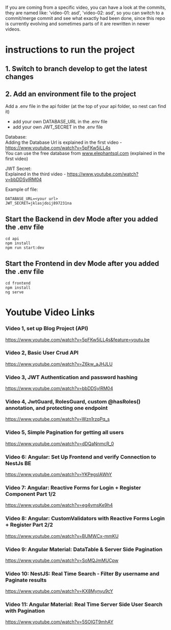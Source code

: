 If you are coming from a specific video, you can have a look at the commits, they are named like: 'video-01: asd', 'video-02: asd', so you can switch to a commit/merge commit and see what exactly had been done, since this repo is currently evolving and sometimes parts of it are rewritten in newer videos.  

# instructions to run the project 
## 1. Switch to branch develop to get the latest changes
## 2. Add an environment file to the project
Add a .env file in the api folder (at the top of your api folder, so nest can find it)  
 - add your own DATABASE_URL in the .env file
 - add your own JWT_SECRET in the .env file

Database:  
Adding the Database Url is explained in the first video - https://www.youtube.com/watch?v=5pFKw5iLL4s  
You can use the free database from www.elephantsql.com (explained in the first video)

JWT Secret:  
Explained in the third video - https://www.youtube.com/watch?v=bbDDSylRM04


Example of file: 

    DATABASE_URL=<your url>  
    JWT_SECRET=jklasjdoij897231na


## Start the Backend in dev Mode after you added the .env file
`cd api`  
`npm install`  
`npm run start:dev`  
  
## Start the Frontend in dev Mode after you added the .env file
`cd frontend`    
`npm install`  
`ng serve`  


# Youtube Video Links
### Video 1, set up Blog Project (API)
https://www.youtube.com/watch?v=5pFKw5iLL4s&feature=youtu.be

### Video 2, Basic User Crud API
https://www.youtube.com/watch?v=Z6kw_aJHJLU

### Video 3, JWT Authentication and password hashing
https://www.youtube.com/watch?v=bbDDSylRM04

### Video 4, JwtGuard, RolesGuard, custom @hasRoles() annotation, and protecting one endpoint
https://www.youtube.com/watch?v=Wzn1rzqPq_s

### Video 5, Simple Pagination for getting all users
https://www.youtube.com/watch?v=dDQaNnmcR_0

### Video 6: Angular: Set Up Frontend and verify Connection to NestJs BE
https://www.youtube.com/watch?v=YKPegsIAWhY

### Video 7: Angular: Reactive Forms for Login + Register Component Part 1/2
https://www.youtube.com/watch?v=eg4vmsKe9h4

### Video 8: Angular: CustomValidators with Reactive Forms Login + Register Part 2/2
https://www.youtube.com/watch?v=BUMWCx-mmKU

### Video 9: Angular Material: DataTable & Server Side Pagination
https://www.youtube.com/watch?v=SoMQJmMUCpw

### Video 10: NestJS: Real Time Search - Filter By username and Paginate results 
https://www.youtube.com/watch?v=KX8Mynyu9cY

### Video 11: Angular Material: Real Time Server Side User Search with Pagination
https://www.youtube.com/watch?v=5SOIGT9mhAY
